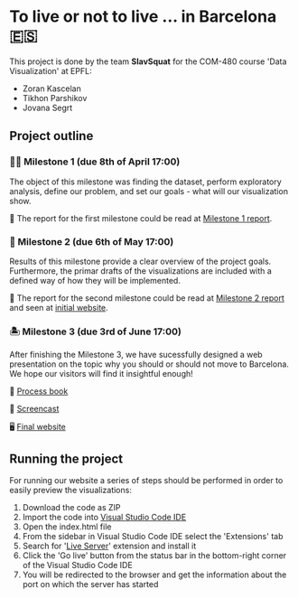 # To live or not to live ... in Barcelona 🇪🇸 
This project is done by the team **SlavSquat** for the COM-480 course 'Data Visualization' at EPFL:

- Zoran Kascelan 
- Tikhon Parshikov
- Jovana Segrt

## Project outline
### **💃🏻 Milestone 1 (due 8th of April 17:00)**

The object of this milestone was finding the dataset, perform exploratory analysis, define our problem, and set our goals - what will our visualization show.

📕 The report for the first milestone could be read at [Milestone 1 report](Milestone_1.md).

### **🥘 Milestone 2 (due 6th of May 17:00)**

Results of this milestone provide a clear overview of the project goals. Furthermore, the primar drafts of the visualizations are included with a defined way of how they will be implemented.

📕 The report for the second milestone could be read at [Milestone 2 report](Milestone_2.pdf) and seen at [initial website](https://com-480-data-visualization.github.io/datavis-project-2022-slavsquat/).

### **🏝 Milestone 3 (due 3rd of June 17:00)**

After finishing the Milestone 3, we have sucessfully designed a web presentation on the topic why you should or should not move to Barcelona. We hope our visitors will find it insightful enough!

📓 [Process book](assets/Move_to_Barcelona.pdf)

🎥 [Screencast](assets/screencast.mov)

🖥️ [Final website](https://com-480-data-visualization.github.io/datavis-project-2022-slavsquat/)

## Running the project

For running our website a series of steps should be performed in order to easily preview the visualizations:

1. Download the code as ZIP
2. Import the code into [Visual Studio Code IDE](https://code.visualstudio.com/)
3. Open the index.html file
4. From the sidebar in Visual Studio Code IDE select the 'Extensions' tab
5. Search for '[Live Server](https://marketplace.visualstudio.com/items?itemName=ritwickdey.LiveServer)' extension and install it
6. Click the 'Go live' button from the status bar in the bottom-right corner of the Visual Studio Code IDE
7. You will be redirected to the browser and get the information about the port on which the server has started

